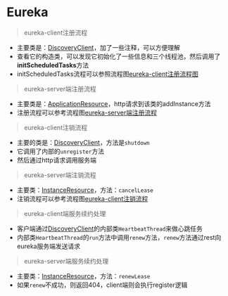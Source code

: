 Eureka
=====
> eureka-client注册流程  

- 主要类是：[DiscoveryClient](./eureka-client/src/main/java/com/netflix/discovery/DiscoveryClient.java)，加了一些注释，可以方便理解
- 查看它的构造类，可以发现它初始化了一些信息和三个线程池，然后调用了**initScheduledTasks**方法
- initScheduledTasks流程可以参照流程图[eureka-client注册流程图](./images/eureka-client注册流程.jpg)

> eureka-server端注册流程

- 主要类是：[ApplicationResource](./eureka-core/src/main/java/com/netflix/eureka/resources/ApplicationResource.java)，http请求到该类的addInstance方法
- 注册流程可以参考流程图[eureka-server端注册流程](./images/Eureka-server端%20服务注册流程.jpg)

> eureka-client注销流程

- 主要的类是：[DiscoveryClient](./eureka-client/src/main/java/com/netflix/discovery/DiscoveryClient.java)，方法是```shutdown```
- 它调用了内部的```unregister```方法
- 然后通过http请求调用服务端

> eureka-server端注销流程

- 主要类：[InstanceResource](./eureka-core/src/main/java/com/netflix/eureka/resources/InstanceResource.java)，方法：``cancelLease``
- 注销流程可以参考流程图[eureka-client注销流程](./images/eureka-client注销流程.jpg)

> eureka-client端服务续约处理

- 客户端通过[DiscoveryClient](./eureka-client/src/main/java/com/netflix/discovery/DiscoveryClient.java)的内部类``HeartbeatThread``来做心跳任务
- 内部类```HeartbeatThread```的```run```方法中调用```renew```方法，```renew```方法通过rest向eureka服务端发送请求

> eureka-server端服务续约处理

- 主要类：[InstanceResource](./eureka-core/src/main/java/com/netflix/eureka/resources/InstanceResource.java)，方法：``renewLease``
- 如果```renew```不成功，则返回404，client端则会执行register逻辑

